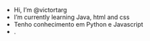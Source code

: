 - Hi, I’m @victortarg
- I’m currently learning Java, html and css
- Tenho conhecimento em Python e Javascript
- .

<!---
victortarg/victortarg is a ✨ special ✨ repository because its `README.md` (this file) appears on your GitHub profile.
You can click the Preview link to take a look at your changes.
--->

